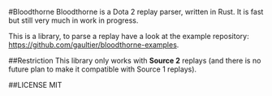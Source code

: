 #Bloodthorne
Bloodthorne is a Dota 2 replay parser, written in Rust.
It is fast but still very much in work in progress.

This is a library, to parse a replay have a look at the example repository: https://github.com/gaultier/bloodthorne-examples.

##Restriction
This library only works with **Source 2** replays (and there is no future plan to make it compatible with Source 1 replays).

##LICENSE
MIT